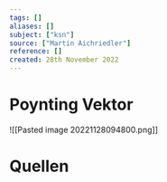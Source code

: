 ```yaml
---
tags: []
aliases: []
subject: ["ksn"]
source: ["Martin Aichriedler"]
reference: []
created: 28th November 2022
---
```


# Poynting Vektor
![[Pasted image 20221128094800.png]]

# Quellen
